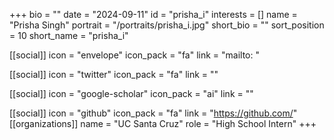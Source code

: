 +++
bio = "" 
date = "2024-09-11" 
id = "prisha_i" 
interests = [] 
name = "Prisha Singh" 
portrait = "/portraits/prisha_i.jpg" 
short_bio = "" 
sort_position = 10
 short_name = "prisha_i" 

[[social]] 
    icon = "envelope" 
    icon_pack = "fa" 
    link = "mailto: "

 [[social]] 
    icon = "twitter" 
    icon_pack = "fa" 
    link = "" 

[[social]] 
    icon = "google-scholar" 
    icon_pack = "ai" 
    link = "" 

[[social]] 
    icon = "github" 
    icon_pack = "fa" 
    link = "https://github.com/" 
[[organizations]] 
     name = "UC Santa Cruz" 
      role = "High School Intern" 
+++